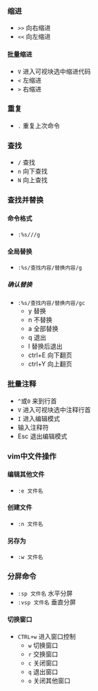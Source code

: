 ### 缩进
* `>>` 向右缩进
* `<<` 向左缩进
#### 批量缩进
* `V` 进入可视块选中缩进代码    
* `<` 左缩进    
* `>` 右缩进

### 重复
* `.` 重复上次命令

### 查找
* `/` 查找
* `n` 向下查找
* `N` 向上查找

### 查找并替换
#### 命令格式
* `:%s///g`
#### 全局替换
* `:%s/查找内容/替换内容/g`
##### 确认替换
* `:%s/查找内容/替换内容/gc`
    * y 替换
    * n 不替换
    * a 全部替换
    * q 退出
    * l 替换后退出
    * ctrl+E 向下翻页
    * ctrl+Y 向上翻页

### 批量注释
* `^`或`0` 来到行首
* `V` 进入可视块选中注释行首 
* `I` 进入编辑模式
* 输入注释符
* Esc 退出编辑模式

### vim中文件操作
#### 编辑其他文件
* `:e 文件名`
#### 创建文件
* `:n 文件名`
#### 另存为
* `:w 文件名`

### 分屏命令
* `:sp 文件名` 水平分屏
* `:vsp 文件名` 垂直分屏
#### 切换窗口
* `CTRL+w` 进入窗口控制
    * `w` 切换窗口
    * `r` 交换窗口
    * `c` 关闭窗口
    * `q` 退出窗口
    * `o` 关闭其他窗口